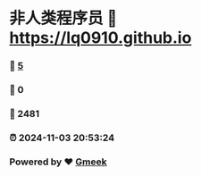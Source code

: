 # 非人类程序员 :link: https://lq0910.github.io 
### :page_facing_up: [5](https://lq0910.github.io/tag.html) 
### :speech_balloon: 0 
### :hibiscus: 2481 
### :alarm_clock: 2024-11-03 20:53:24 
### Powered by :heart: [Gmeek](https://github.com/Meekdai/Gmeek)
